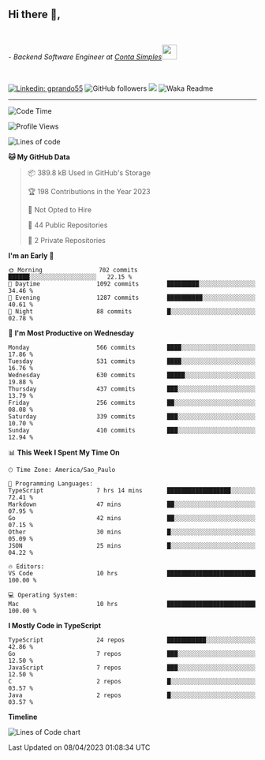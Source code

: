 <h2>Hi there  👋,</h2> </br>

<p><em>- Backend Software Engineer at <a href="https://contasimples.com">Conta Simples</a><img src="https://media.giphy.com/media/WUlplcMpOCEmTGBtBW/giphy.gif" width="30"> 
</em></p></br>


[![Linkedin: gprando55](https://img.shields.io/badge/-gprando55-blue?style=flat-square&logo=Linkedin&logoColor=white&link=https://www.linkedin.com/in/gprando55/)](https://www.linkedin.com/in/gprando55)
![GitHub followers](https://img.shields.io/github/followers/gprando55?label=Follow&style=social)
![](https://visitor-badge.glitch.me/badge?page_id=gprando55.gprando55)
![Waka Readme](https://github.com/gprando55/gprando55/workflows/Waka%20Readme/badge.svg)

---
<!--START_SECTION:waka-->
![Code Time](http://img.shields.io/badge/Code%20Time-2%2C314%20hrs%209%20mins-blue)

![Profile Views](http://img.shields.io/badge/Profile%20Views-37-blue)

![Lines of code](https://img.shields.io/badge/From%20Hello%20World%20I%27ve%20Written-3.1%20million%20lines%20of%20code-blue)

**🐱 My GitHub Data** 

> 📦 389.8 kB Used in GitHub's Storage 
 > 
> 🏆 198 Contributions in the Year 2023
 > 
> 🚫 Not Opted to Hire
 > 
> 📜 44 Public Repositories 
 > 
> 🔑 2 Private Repositories 
 > 
**I'm an Early 🐤** 

```text
🌞 Morning                702 commits         ██████░░░░░░░░░░░░░░░░░░░   22.15 % 
🌆 Daytime                1092 commits        █████████░░░░░░░░░░░░░░░░   34.46 % 
🌃 Evening                1287 commits        ██████████░░░░░░░░░░░░░░░   40.61 % 
🌙 Night                  88 commits          █░░░░░░░░░░░░░░░░░░░░░░░░   02.78 % 
```
📅 **I'm Most Productive on Wednesday** 

```text
Monday                   566 commits         ████░░░░░░░░░░░░░░░░░░░░░   17.86 % 
Tuesday                  531 commits         ████░░░░░░░░░░░░░░░░░░░░░   16.76 % 
Wednesday                630 commits         █████░░░░░░░░░░░░░░░░░░░░   19.88 % 
Thursday                 437 commits         ███░░░░░░░░░░░░░░░░░░░░░░   13.79 % 
Friday                   256 commits         ██░░░░░░░░░░░░░░░░░░░░░░░   08.08 % 
Saturday                 339 commits         ███░░░░░░░░░░░░░░░░░░░░░░   10.70 % 
Sunday                   410 commits         ███░░░░░░░░░░░░░░░░░░░░░░   12.94 % 
```


📊 **This Week I Spent My Time On** 

```text
🕑︎ Time Zone: America/Sao_Paulo

💬 Programming Languages: 
TypeScript               7 hrs 14 mins       ██████████████████░░░░░░░   72.41 % 
Markdown                 47 mins             ██░░░░░░░░░░░░░░░░░░░░░░░   07.95 % 
Go                       42 mins             ██░░░░░░░░░░░░░░░░░░░░░░░   07.15 % 
Other                    30 mins             █░░░░░░░░░░░░░░░░░░░░░░░░   05.09 % 
JSON                     25 mins             █░░░░░░░░░░░░░░░░░░░░░░░░   04.22 % 

🔥 Editors: 
VS Code                  10 hrs              █████████████████████████   100.00 % 

💻 Operating System: 
Mac                      10 hrs              █████████████████████████   100.00 % 
```

**I Mostly Code in TypeScript** 

```text
TypeScript               24 repos            ███████████░░░░░░░░░░░░░░   42.86 % 
Go                       7 repos             ███░░░░░░░░░░░░░░░░░░░░░░   12.50 % 
JavaScript               7 repos             ███░░░░░░░░░░░░░░░░░░░░░░   12.50 % 
C                        2 repos             █░░░░░░░░░░░░░░░░░░░░░░░░   03.57 % 
Java                     2 repos             █░░░░░░░░░░░░░░░░░░░░░░░░   03.57 % 
```



**Timeline**

![Lines of Code chart](https://raw.githubusercontent.com/prandogabriel/prandogabriel/master/assets/bar_graph.png)


 Last Updated on 08/04/2023 01:08:34 UTC
<!--END_SECTION:waka-->
